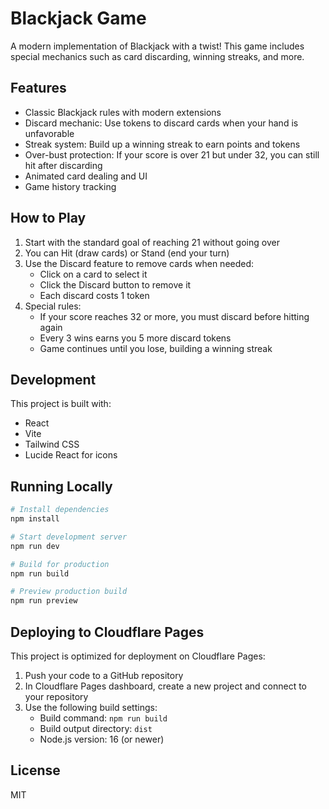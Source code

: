 # Blackjack Game

A modern implementation of Blackjack with a twist! This game includes special mechanics such as card discarding, winning streaks, and more.

## Features

- Classic Blackjack rules with modern extensions
- Discard mechanic: Use tokens to discard cards when your hand is unfavorable
- Streak system: Build up a winning streak to earn points and tokens
- Over-bust protection: If your score is over 21 but under 32, you can still hit after discarding
- Animated card dealing and UI
- Game history tracking

## How to Play

1. Start with the standard goal of reaching 21 without going over
2. You can Hit (draw cards) or Stand (end your turn)
3. Use the Discard feature to remove cards when needed:
   - Click on a card to select it
   - Click the Discard button to remove it
   - Each discard costs 1 token
4. Special rules:
   - If your score reaches 32 or more, you must discard before hitting again
   - Every 3 wins earns you 5 more discard tokens
   - Game continues until you lose, building a winning streak

## Development

This project is built with:
- React
- Vite
- Tailwind CSS
- Lucide React for icons

## Running Locally

```bash
# Install dependencies
npm install

# Start development server
npm run dev

# Build for production
npm run build

# Preview production build
npm run preview
```

## Deploying to Cloudflare Pages

This project is optimized for deployment on Cloudflare Pages:

1. Push your code to a GitHub repository
2. In Cloudflare Pages dashboard, create a new project and connect to your repository
3. Use the following build settings:
   - Build command: `npm run build`
   - Build output directory: `dist`
   - Node.js version: 16 (or newer)

## License

MIT
